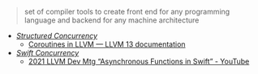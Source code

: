 > set of compiler tools to create front end for any programming language and backend for any machine architecture

- *[Structured Concurrency](Structured%20Concurrency.md)*
	- [Coroutines in LLVM — LLVM 13 documentation](https://llvm.org/docs/Coroutines.html)
- *[Swift Concurrency](Swift%20Concurrency.md)*
	- [2021 LLVM Dev Mtg “Asynchronous Functions in Swift” - YouTube](https://www.youtube.com/watch?v=H_K-us4-K7s)